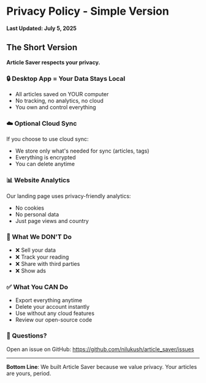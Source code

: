 # Privacy Policy - Simple Version

**Last Updated: July 5, 2025**

## The Short Version

**Article Saver respects your privacy.**

### 🔒 Desktop App = Your Data Stays Local
- All articles saved on YOUR computer
- No tracking, no analytics, no cloud
- You own and control everything

### ☁️ Optional Cloud Sync
If you choose to use cloud sync:
- We store only what's needed for sync (articles, tags)
- Everything is encrypted
- You can delete anytime

### 📊 Website Analytics
Our landing page uses privacy-friendly analytics:
- No cookies
- No personal data
- Just page views and country

### 🚫 What We DON'T Do
- ❌ Sell your data
- ❌ Track your reading
- ❌ Share with third parties
- ❌ Show ads

### ✅ What You CAN Do
- Export everything anytime
- Delete your account instantly
- Use without any cloud features
- Review our open-source code

### 📧 Questions?
Open an issue on GitHub: https://github.com/nilukush/article_saver/issues

---

**Bottom Line**: We built Article Saver because we value privacy. Your articles are yours, period.